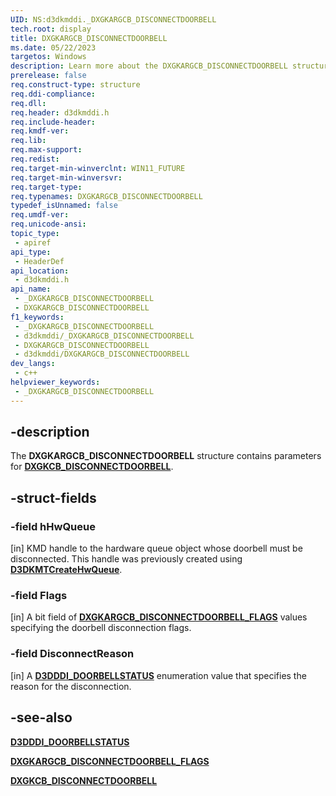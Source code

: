 ```yaml
---
UID: NS:d3dkmddi._DXGKARGCB_DISCONNECTDOORBELL
tech.root: display
title: DXGKARGCB_DISCONNECTDOORBELL
ms.date: 05/22/2023
targetos: Windows
description: Learn more about the DXGKARGCB_DISCONNECTDOORBELL structure.
prerelease: false
req.construct-type: structure
req.ddi-compliance: 
req.dll: 
req.header: d3dkmddi.h
req.include-header: 
req.kmdf-ver: 
req.lib: 
req.max-support: 
req.redist: 
req.target-min-winverclnt: WIN11_FUTURE
req.target-min-winversvr: 
req.target-type: 
req.typenames: DXGKARGCB_DISCONNECTDOORBELL
typedef_isUnnamed: false
req.umdf-ver: 
req.unicode-ansi: 
topic_type:
 - apiref
api_type:
 - HeaderDef
api_location:
 - d3dkmddi.h
api_name:
 - _DXGKARGCB_DISCONNECTDOORBELL
 - DXGKARGCB_DISCONNECTDOORBELL
f1_keywords:
 - _DXGKARGCB_DISCONNECTDOORBELL
 - d3dkmddi/_DXGKARGCB_DISCONNECTDOORBELL
 - DXGKARGCB_DISCONNECTDOORBELL
 - d3dkmddi/DXGKARGCB_DISCONNECTDOORBELL
dev_langs:
 - c++
helpviewer_keywords:
 - _DXGKARGCB_DISCONNECTDOORBELL
---
```


## -description

The **DXGKARGCB_DISCONNECTDOORBELL** structure contains parameters for [**DXGKCB_DISCONNECTDOORBELL**](nc-d3dkmddi-dxgkcb_disconnectdoorbell.md).

## -struct-fields

### -field hHwQueue

[in] KMD handle to the hardware queue object whose doorbell must be disconnected. This handle was previously created using [**D3DKMTCreateHwQueue**](../d3dkmthk/nf-d3dkmthk-d3dkmtcreatehwqueue.md).

### -field Flags

[in] A bit field of [**DXGKARGCB_DISCONNECTDOORBELL_FLAGS**](ns-d3dkmddi-dxgkargcb_disconnectdoorbell_flags.md) values specifying the doorbell disconnection flags.

### -field DisconnectReason

[in] A [**D3DDDI_DOORBELLSTATUS**](../d3dukmdt/ne-d3dukmdt-d3dddi_doorbellstatus.md) enumeration value that specifies the reason for the disconnection.

## -see-also

[**D3DDDI_DOORBELLSTATUS**](../d3dukmdt/ne-d3dukmdt-d3dddi_doorbellstatus.md)

[**DXGKARGCB_DISCONNECTDOORBELL_FLAGS**](ns-d3dkmddi-dxgkargcb_disconnectdoorbell_flags.md)

[**DXGKCB_DISCONNECTDOORBELL**](nc-d3dkmddi-dxgkcb_disconnectdoorbell.md)

